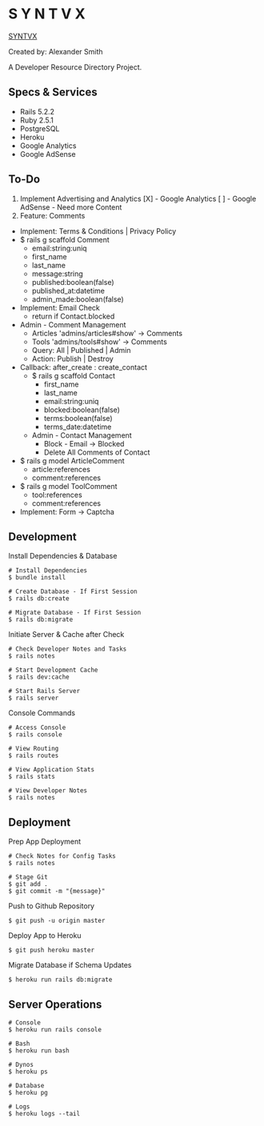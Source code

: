 # S Y N T V X

[SYNTVX](http://www.syntvx.com)

Created by: Alexander Smith

A Developer Resource Directory Project.

## Specs & Services

* Rails 5.2.2
* Ruby 2.5.1
* PostgreSQL
* Heroku
* Google Analytics
* Google AdSense

## To-Do

1. Implement Advertising and Analytics
    [X] - Google Analytics
    [ ] - Google AdSense - Need more Content
2. Feature: Comments
  * Implement: Terms & Conditions | Privacy Policy
  * $ rails g scaffold Comment
    * email:string:uniq
    * first_name
    * last_name
    * message:string
    * published:boolean(false)
    * published_at:datetime
    * admin_made:boolean(false)
  * Implement: Email Check
    * return if Contact.blocked
  * Admin - Comment Management
    * Articles 'admins/articles#show' -> Comments
    * Tools 'admins/tools#show' -> Comments
    * Query: All | Published | Admin
    * Action: Publish | Destroy
  * Callback: after_create : create_contact
    * $ rails g scaffold Contact
      * first_name
      * last_name
      * email:string:uniq
      * blocked:boolean(false)
      * terms:boolean(false)
      * terms_date:datetime
    * Admin - Contact Management
      * Block - Email -> Blocked
      * Delete All Comments of Contact
  * $ rails g model ArticleComment
    * article:references
    * comment:references
  * $ rails g model ToolComment
    * tool:references
    * comment:references
  * Implement: Form -> Captcha

## Development

Install Dependencies & Database

```
# Install Dependencies
$ bundle install

# Create Database - If First Session
$ rails db:create

# Migrate Database - If First Session
$ rails db:migrate
```

Initiate Server & Cache after Check

```
# Check Developer Notes and Tasks
$ rails notes

# Start Development Cache
$ rails dev:cache

# Start Rails Server
$ rails server
```

Console Commands

```
# Access Console
$ rails console

# View Routing
$ rails routes

# View Application Stats
$ rails stats

# View Developer Notes
$ rails notes
```

## Deployment

Prep App Deployment

```
# Check Notes for Config Tasks
$ rails notes

# Stage Git
$ git add .
$ git commit -m "{message}"
```

Push to Github Repository

```
$ git push -u origin master
```

Deploy App to Heroku

```
$ git push heroku master
```

Migrate Database if Schema Updates

```
$ heroku run rails db:migrate
```

## Server Operations

```
# Console
$ heroku run rails console

# Bash
$ heroku run bash

# Dynos
$ heroku ps

# Database
$ heroku pg

# Logs
$ heroku logs --tail
```
